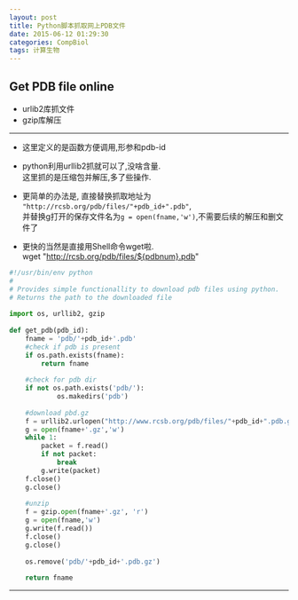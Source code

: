 ```yaml
---
layout: post
title: Python脚本抓取网上PDB文件
date: 2015-06-12 01:29:30
categories: CompBiol
tags: 计算生物
---
```

## Get PDB file online

- urlib2库抓文件
- gzip库解压
---

- 这里定义的是函数方便调用,形参和pdb-id
- python利用urllib2抓就可以了,没啥含量.  
这里抓的是压缩包并解压,多了些操作.  
- 更简单的办法是, 直接替换抓取地址为  
`"http://rcsb.org/pdb/files/"+pdb_id+".pdb"`,  
并替换g打开的保存文件名为`g = open(fname,'w')`,不需要后续的解压和删文件了

- 更快的当然是直接用Shell命令wget啦.  
wget "http://rcsb.org/pdb/files/${pdbnum}.pdb"

~~~~ python
#!/usr/bin/env python
#
# Provides simple functionallity to download pdb files using python.
# Returns the path to the downloaded file
 
import os, urllib2, gzip
 
def get_pdb(pdb_id):
    fname = 'pdb/'+pdb_id+'.pdb'
    #check if pdb is present
    if os.path.exists(fname):
        return fname
 
    #check for pdb dir
    if not os.path.exists('pdb/'):
            os.makedirs('pdb')   
 
    #download pbd.gz
    f = urllib2.urlopen("http://www.rcsb.org/pdb/files/"+pdb_id+".pdb.gz")
    g = open(fname+'.gz','w')
    while 1:
        packet = f.read()
        if not packet:
            break
        g.write(packet)
    f.close()
    g.close()
 
    #unzip
    f = gzip.open(fname+'.gz', 'r')
    g = open(fname,'w')
    g.write(f.read())
    f.close()
    g.close()
 
    os.remove('pdb/'+pdb_id+'.pdb.gz')
 
    return fname
~~~~


---

